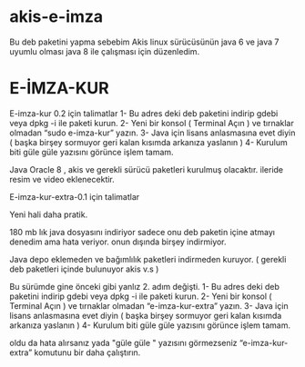 # akis-e-imza
Bu deb paketini yapma sebebim Akis linux sürücüsünün java 6 ve java 7 uyumlu olması java 8 ile çalışması için düzenledim.

# E-İMZA-KUR

E-imza-kur 0.2 için talimatlar 
1- Bu adres deki deb paketini indirip gdebi veya dpkg -i ile paketi kurun.
2- Yeni bir konsol ( Terminal Açın ) ve tırnaklar olmadan “sudo e-imza-kur” yazın.
3- Java için lisans anlasmasına evet diyin ( başka birşey sormuyor geri kalan kısımda arkanıza yaslanın )
4- Kurulum biti güle güle yazısını görünce işlem tamam.

Java Oracle 8 , akis ve gerekli sürücü paketleri kurulmuş olacaktır.
ileride resim ve video eklenecektir.

E-imza-kur-extra-0.1 için talimatlar 

Yeni hali daha pratik.

180 mb lık java dosyasını indiriyor sadece onu deb paketin içine atmayı denedim ama hata veriyor. onun dışında birşey indirmiyor.

Java depo eklemeden ve bağımlılık paketleri indirmeden kuruyor. ( gerekli deb paketleri içinde bulunuyor akis v.s )

Bu sürümde gine önceki gibi yanlız 2. adım değişti.
1- Bu adres deki deb paketini indirip gdebi veya dpkg -i ile paketi kurun.
2- Yeni bir konsol ( Terminal Açın ) ve tırnaklar olmadan “e-imza-kur-extra” yazın.
3- Java için lisans anlasmasına evet diyin ( başka birşey sormuyor geri kalan kısımda arkanıza yaslanın )
4- Kurulum biti güle güle yazısını görünce işlem tamam.

oldu da hata alırsanız yada "güle güle " yazısını görmezseniz “e-imza-kur-extra” komutunu bir daha çalıştırın.
